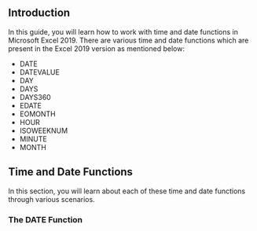 ## Introduction
In this guide, you will learn how to work with time and date functions in Microsoft Excel 2019. There are various time and date
functions which are present in the Excel 2019 version as mentioned below:

- DATE 
- DATEVALUE
- DAY
- DAYS
- DAYS360
- EDATE
- EOMONTH
- HOUR
- ISOWEEKNUM 
- MINUTE
- MONTH 

## Time and Date Functions
In this section, you will learn about each of these time and date functions through various scenarios.

### The DATE Function

